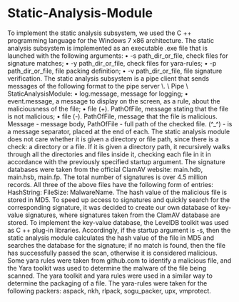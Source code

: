 # Static-Analysis-Module
To implement the static analysis subsystem, we used the C ++ programming language for the Windows 7 x86 architecture. The static analysis subsystem is implemented as an executable .exe file that is launched with the following arguments:
• -s path_dir_or_file, check files for signature matches;
• -y path_dir_or_file, check files for yara-rules;
• -p path_dir_or_file, file packing definition;
• -v path_dir_or_file, file signature verification.
The static analysis subsystem is a pipe client that sends messages of the following format to the pipe server \\. \ Pipe \ StaticAnalysisModule:
• log.message, message for logging;
• event.message, a message to display on the screen, as a rule, about the maliciousness of the file;
• file (+). PathOfFile, message stating that the file is not malicious;
• file (-). PathOfFile, message that the file is malicious.
Message - message body, PathOfFile - full path of the checked file. (^_^) - is a message separator, placed at the end of each.
The static analysis module does not care whether it is given a directory or file path, since there is a check: a directory or a file. If it is given a directory path, it recursively walks through all the directories and files inside it, checking each file in it in accordance with the previously specified startup argument.
The signature databases were taken from the official ClamAV website: main.hdb, main.hsb, main.fp. The total number of signatures is over 4.5 million records. All three of the above files have the following form of entries: HashString: FileSize: MalwareName. The hash value of the malicious file is stored in MD5. To speed up access to signatures and quickly search for the corresponding signature, it was decided to create our own database of key-value signatures, where signatures taken from the ClamAV database are stored. To implement the key-value database, the LevelDB toolkit was used as C ++ plug-in libraries. Accordingly, if the startup argument is -s, then the static analysis module calculates the hash value of the file in MD5 and searches the database for the signature; if no match is found, then the file has successfully passed the scan, otherwise it is considered malicious.
Some yara rules were taken from github.com to identify a malicious file, and the Yara toolkit was used to determine the malware of the file being scanned. The yara toolkit and yara rules were used in a similar way to determine the packaging of a file. The yara-rules were taken for the following packers: aspack, nkh, rlpack, sogu_packer, upx, vmprotect.
